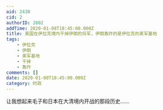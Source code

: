 ```yaml
---
aid: 2430
cid: 2
authorID: 2802
addTime: 2020-01-08T18:45:00.000Z
title: 美国在伊拉克境内干掉伊朗的将军，伊朗轰炸的是伊拉克的美军基地
tags:
    - 伊拉克
    - 伊朗
    - 美军基地
    - 干掉
    - 轰炸
comments: []
date: 2020-01-08T18:45:00.000Z
category: 时政
---
```


让我想起来毛子和日本在大清境内开战的那段历史……
